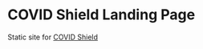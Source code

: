 # COVID Shield Landing Page

Static site for [COVID Shield](https://github.com/CovidShield/rationale)
